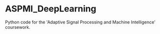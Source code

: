 # ASPMI_DeepLearning
Python code for the 'Adaptive Signal Processing and Machine Intelligence' coursework.
